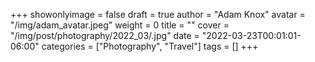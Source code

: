 +++
showonlyimage = false
draft = true
author = "Adam Knox"
avatar = "/img/adam_avatar.jpeg"
weight = 0
title = ""
cover = "/img/post/photography/2022_03/.jpg"
date = "2022-03-23T00:01:01-06:00"
categories = ["Photography", "Travel"]
tags = []
+++
<!--more-->
